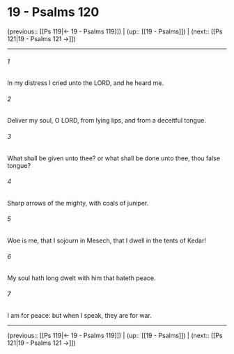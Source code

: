 # 19 - Psalms 120

(previous:: [[Ps 119|← 19 - Psalms 119]]) | (up:: [[19 - Psalms]]) | (next:: [[Ps 121|19 - Psalms 121 →]])

***


###### 1 
In my distress I cried unto the LORD, and he heard me. 

###### 2 
Deliver my soul, O LORD, from lying lips, and from a deceitful tongue. 

###### 3 
What shall be given unto thee? or what shall be done unto thee, thou false tongue? 

###### 4 
Sharp arrows of the mighty, with coals of juniper. 

###### 5 
Woe is me, that I sojourn in Mesech, that I dwell in the tents of Kedar! 

###### 6 
My soul hath long dwelt with him that hateth peace. 

###### 7 
I am for peace: but when I speak, they are for war.

***

(previous:: [[Ps 119|← 19 - Psalms 119]]) | (up:: [[19 - Psalms]]) | (next:: [[Ps 121|19 - Psalms 121 →]])
